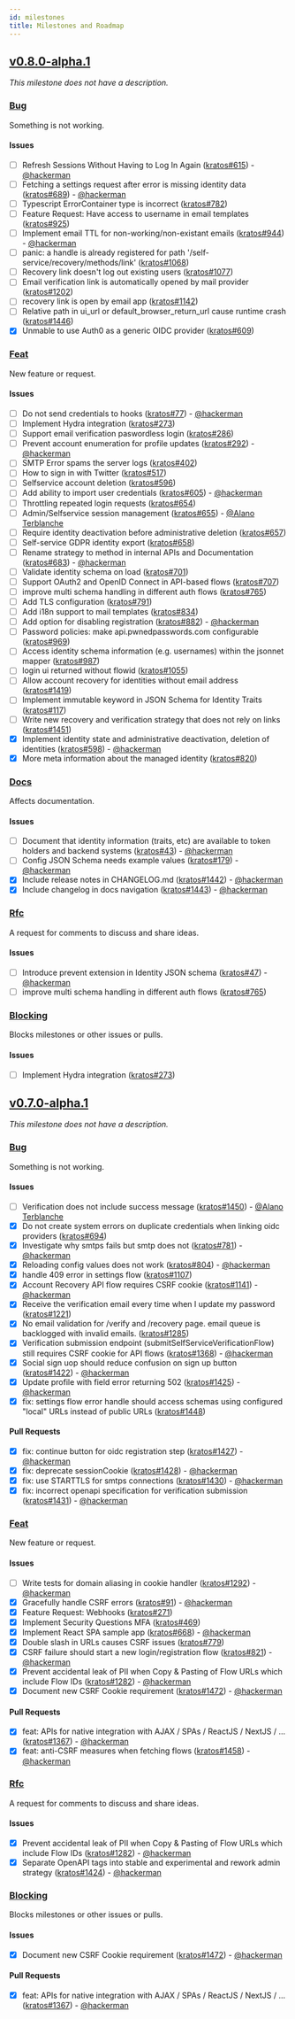```yaml
---
id: milestones
title: Milestones and Roadmap
---
```


## [v0.8.0-alpha.1](https://github.com/ory/kratos/milestone/10)

_This milestone does not have a description._

### [Bug](https://github.com/ory/kratos/labels/bug)

Something is not working.

#### Issues

- [ ] Refresh Sessions Without Having to Log In Again
      ([kratos#615](https://github.com/ory/kratos/issues/615)) -
      [@hackerman](https://github.com/aeneasr)
- [ ] Fetching a settings request after error is missing identity data
      ([kratos#689](https://github.com/ory/kratos/issues/689)) -
      [@hackerman](https://github.com/aeneasr)
- [ ] Typescript ErrorContainer type is incorrect
      ([kratos#782](https://github.com/ory/kratos/issues/782))
- [ ] Feature Request: Have access to username in email templates
      ([kratos#925](https://github.com/ory/kratos/issues/925))
- [ ] Implement email TTL for non-working/non-existant emails
      ([kratos#944](https://github.com/ory/kratos/issues/944)) -
      [@hackerman](https://github.com/aeneasr)
- [ ] panic: a handle is already registered for path
      '/self-service/recovery/methods/link'
      ([kratos#1068](https://github.com/ory/kratos/issues/1068))
- [ ] Recovery link doesn't log out existing users
      ([kratos#1077](https://github.com/ory/kratos/issues/1077))
- [ ] Email verification link is automatically opened by mail provider
      ([kratos#1202](https://github.com/ory/kratos/issues/1202))
- [ ] recovery link is open by email app
      ([kratos#1142](https://github.com/ory/kratos/issues/1142))
- [ ] Relative path in ui_url or default_browser_return_url cause runtime crash
      ([kratos#1446](https://github.com/ory/kratos/issues/1446))
- [x] Unmable to use Auth0 as a generic OIDC provider
      ([kratos#609](https://github.com/ory/kratos/issues/609))

### [Feat](https://github.com/ory/kratos/labels/feat)

New feature or request.

#### Issues

- [ ] Do not send credentials to hooks
      ([kratos#77](https://github.com/ory/kratos/issues/77)) -
      [@hackerman](https://github.com/aeneasr)
- [ ] Implement Hydra integration
      ([kratos#273](https://github.com/ory/kratos/issues/273))
- [ ] Support email verification paswordless login
      ([kratos#286](https://github.com/ory/kratos/issues/286))
- [ ] Prevent account enumeration for profile updates
      ([kratos#292](https://github.com/ory/kratos/issues/292)) -
      [@hackerman](https://github.com/aeneasr)
- [ ] SMTP Error spams the server logs
      ([kratos#402](https://github.com/ory/kratos/issues/402))
- [ ] How to sign in with Twitter
      ([kratos#517](https://github.com/ory/kratos/issues/517))
- [ ] Selfservice account deletion
      ([kratos#596](https://github.com/ory/kratos/issues/596))
- [ ] Add ability to import user credentials
      ([kratos#605](https://github.com/ory/kratos/issues/605)) -
      [@hackerman](https://github.com/aeneasr)
- [ ] Throttling repeated login requests
      ([kratos#654](https://github.com/ory/kratos/issues/654))
- [ ] Admin/Selfservice session management
      ([kratos#655](https://github.com/ory/kratos/issues/655)) -
      [@Alano Terblanche](https://github.com/Benehiko)
- [ ] Require identity deactivation before administrative deletion
      ([kratos#657](https://github.com/ory/kratos/issues/657))
- [ ] Self-service GDPR identity export
      ([kratos#658](https://github.com/ory/kratos/issues/658))
- [ ] Rename strategy to method in internal APIs and Documentation
      ([kratos#683](https://github.com/ory/kratos/issues/683)) -
      [@hackerman](https://github.com/aeneasr)
- [ ] Validate identity schema on load
      ([kratos#701](https://github.com/ory/kratos/issues/701))
- [ ] Support OAuth2 and OpenID Connect in API-based flows
      ([kratos#707](https://github.com/ory/kratos/issues/707))
- [ ] improve multi schema handling in different auth flows
      ([kratos#765](https://github.com/ory/kratos/issues/765))
- [ ] Add TLS configuration
      ([kratos#791](https://github.com/ory/kratos/issues/791))
- [ ] Add i18n support to mail templates
      ([kratos#834](https://github.com/ory/kratos/issues/834))
- [ ] Add option for disabling registration
      ([kratos#882](https://github.com/ory/kratos/issues/882)) -
      [@hackerman](https://github.com/aeneasr)
- [ ] Password policies: make api.pwnedpasswords.com configurable
      ([kratos#969](https://github.com/ory/kratos/issues/969))
- [ ] Access identity schema information (e.g. usernames) within the jsonnet
      mapper ([kratos#987](https://github.com/ory/kratos/issues/987))
- [ ] login ui returned without flowid
      ([kratos#1055](https://github.com/ory/kratos/issues/1055))
- [ ] Allow account recovery for identities without email address
      ([kratos#1419](https://github.com/ory/kratos/issues/1419))
- [ ] Implement immutable keyword in JSON Schema for Identity Traits
      ([kratos#117](https://github.com/ory/kratos/issues/117))
- [ ] Write new recovery and verification strategy that does not rely on links
      ([kratos#1451](https://github.com/ory/kratos/issues/1451))
- [x] Implement identity state and administrative deactivation, deletion of
      identities ([kratos#598](https://github.com/ory/kratos/issues/598)) -
      [@hackerman](https://github.com/aeneasr)
- [x] More meta information about the managed identity
      ([kratos#820](https://github.com/ory/kratos/issues/820))

### [Docs](https://github.com/ory/kratos/labels/docs)

Affects documentation.

#### Issues

- [ ] Document that identity information (traits, etc) are available to token
      holders and backend systems
      ([kratos#43](https://github.com/ory/kratos/issues/43)) -
      [@hackerman](https://github.com/aeneasr)
- [ ] Config JSON Schema needs example values
      ([kratos#179](https://github.com/ory/kratos/issues/179)) -
      [@hackerman](https://github.com/aeneasr)
- [x] Include release notes in CHANGELOG.md
      ([kratos#1442](https://github.com/ory/kratos/issues/1442)) -
      [@hackerman](https://github.com/aeneasr)
- [x] Include changelog in docs navigation
      ([kratos#1443](https://github.com/ory/kratos/issues/1443)) -
      [@hackerman](https://github.com/aeneasr)

### [Rfc](https://github.com/ory/kratos/labels/rfc)

A request for comments to discuss and share ideas.

#### Issues

- [ ] Introduce prevent extension in Identity JSON schema
      ([kratos#47](https://github.com/ory/kratos/issues/47)) -
      [@hackerman](https://github.com/aeneasr)
- [ ] improve multi schema handling in different auth flows
      ([kratos#765](https://github.com/ory/kratos/issues/765))

### [Blocking](https://github.com/ory/kratos/labels/blocking)

Blocks milestones or other issues or pulls.

#### Issues

- [ ] Implement Hydra integration
      ([kratos#273](https://github.com/ory/kratos/issues/273))

## [v0.7.0-alpha.1](https://github.com/ory/kratos/milestone/9)

_This milestone does not have a description._

### [Bug](https://github.com/ory/kratos/labels/bug)

Something is not working.

#### Issues

- [ ] Verification does not include success message
      ([kratos#1450](https://github.com/ory/kratos/issues/1450)) -
      [@Alano Terblanche](https://github.com/Benehiko)
- [x] Do not create system errors on duplicate credentials when linking oidc
      providers ([kratos#694](https://github.com/ory/kratos/issues/694))
- [x] Investigate why smtps fails but smtp does not
      ([kratos#781](https://github.com/ory/kratos/issues/781)) -
      [@hackerman](https://github.com/aeneasr)
- [x] Reloading config values does not work
      ([kratos#804](https://github.com/ory/kratos/issues/804)) -
      [@hackerman](https://github.com/aeneasr)
- [x] handle 409 error in settings flow
      ([kratos#1107](https://github.com/ory/kratos/issues/1107))
- [x] Account Recovery API flow requires CSRF cookie
      ([kratos#1141](https://github.com/ory/kratos/issues/1141)) -
      [@hackerman](https://github.com/aeneasr)
- [x] Receive the verification email every time when I update my password
      ([kratos#1221](https://github.com/ory/kratos/issues/1221))
- [x] No email validation for /verify and /recovery page. email queue is
      backlogged with invalid emails.
      ([kratos#1285](https://github.com/ory/kratos/issues/1285))
- [x] Verification submission endpoint (submitSelfServiceVerificationFlow) still
      requires CSRF cookie for API flows
      ([kratos#1368](https://github.com/ory/kratos/issues/1368)) -
      [@hackerman](https://github.com/aeneasr)
- [x] Social sign uop should reduce confusion on sign up button
      ([kratos#1422](https://github.com/ory/kratos/issues/1422)) -
      [@hackerman](https://github.com/aeneasr)
- [x] Update profile with field error returning 502
      ([kratos#1425](https://github.com/ory/kratos/issues/1425)) -
      [@hackerman](https://github.com/aeneasr)
- [x] fix: settings flow error handle should access schemas using configured
      "local" URLs instead of public URLs
      ([kratos#1448](https://github.com/ory/kratos/issues/1448))

#### Pull Requests

- [x] fix: continue button for oidc registration step
      ([kratos#1427](https://github.com/ory/kratos/pull/1427)) -
      [@hackerman](https://github.com/aeneasr)
- [x] fix: deprecate sessionCookie
      ([kratos#1428](https://github.com/ory/kratos/pull/1428)) -
      [@hackerman](https://github.com/aeneasr)
- [x] fix: use STARTTLS for smtps connections
      ([kratos#1430](https://github.com/ory/kratos/pull/1430)) -
      [@hackerman](https://github.com/aeneasr)
- [x] fix: incorrect openapi specification for verification submission
      ([kratos#1431](https://github.com/ory/kratos/pull/1431)) -
      [@hackerman](https://github.com/aeneasr)

### [Feat](https://github.com/ory/kratos/labels/feat)

New feature or request.

#### Issues

- [ ] Write tests for domain aliasing in cookie handler
      ([kratos#1292](https://github.com/ory/kratos/issues/1292)) -
      [@hackerman](https://github.com/aeneasr)
- [x] Gracefully handle CSRF errors
      ([kratos#91](https://github.com/ory/kratos/issues/91)) -
      [@hackerman](https://github.com/aeneasr)
- [x] Feature Request: Webhooks
      ([kratos#271](https://github.com/ory/kratos/issues/271))
- [x] Implement Security Questions MFA
      ([kratos#469](https://github.com/ory/kratos/issues/469))
- [x] Implement React SPA sample app
      ([kratos#668](https://github.com/ory/kratos/issues/668)) -
      [@hackerman](https://github.com/aeneasr)
- [x] Double slash in URLs causes CSRF issues
      ([kratos#779](https://github.com/ory/kratos/issues/779))
- [x] CSRF failure should start a new login/registration flow
      ([kratos#821](https://github.com/ory/kratos/issues/821)) -
      [@hackerman](https://github.com/aeneasr)
- [x] Prevent accidental leak of PII when Copy & Pasting of Flow URLs which
      include Flow IDs
      ([kratos#1282](https://github.com/ory/kratos/issues/1282)) -
      [@hackerman](https://github.com/aeneasr)
- [x] Document new CSRF Cookie requirement
      ([kratos#1472](https://github.com/ory/kratos/issues/1472)) -
      [@hackerman](https://github.com/aeneasr)

#### Pull Requests

- [x] feat: APIs for native integration with AJAX / SPAs / ReactJS / NextJS /
      ... ([kratos#1367](https://github.com/ory/kratos/pull/1367)) -
      [@hackerman](https://github.com/aeneasr)
- [x] feat: anti-CSRF measures when fetching flows
      ([kratos#1458](https://github.com/ory/kratos/pull/1458)) -
      [@hackerman](https://github.com/aeneasr)

### [Rfc](https://github.com/ory/kratos/labels/rfc)

A request for comments to discuss and share ideas.

#### Issues

- [x] Prevent accidental leak of PII when Copy & Pasting of Flow URLs which
      include Flow IDs
      ([kratos#1282](https://github.com/ory/kratos/issues/1282)) -
      [@hackerman](https://github.com/aeneasr)
- [x] Separate OpenAPI tags into stable and experimental and rework admin
      strategy ([kratos#1424](https://github.com/ory/kratos/issues/1424)) -
      [@hackerman](https://github.com/aeneasr)

### [Blocking](https://github.com/ory/kratos/labels/blocking)

Blocks milestones or other issues or pulls.

#### Issues

- [x] Document new CSRF Cookie requirement
      ([kratos#1472](https://github.com/ory/kratos/issues/1472)) -
      [@hackerman](https://github.com/aeneasr)

#### Pull Requests

- [x] feat: APIs for native integration with AJAX / SPAs / ReactJS / NextJS /
      ... ([kratos#1367](https://github.com/ory/kratos/pull/1367)) -
      [@hackerman](https://github.com/aeneasr)
